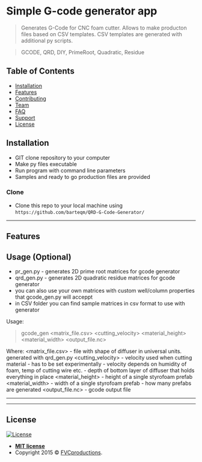 
# Simple G-code generator app

> Generates G-Code for CNC foam cutter. Allows to make producton files based on CSV templates. CSV templates are generated with additional py scripts.

> GCODE, QRD, DIY, PrimeRoot, Quadratic, Residue




## Table of Contents


- [Installation](#installation)
- [Features](#features)
- [Contributing](#contributing)
- [Team](#team)
- [FAQ](#faq)
- [Support](#support)
- [License](#license)



## Installation

- GIT clone repository to your computer
- Make py files executable
- Run program with command line parameters
- Samples and ready to go production files are provided

### Clone

- Clone this repo to your local machine using `https://github.com/barteqm/QRD-G-Code-Generator/`

---

## Features

## Usage (Optional)
- pr_gen.py - generates 2D prime root matrices for gcode generator
- qrd_gen.py - generates 2D quadratic residue matrices for gcode generator
- you can also use your own matrices with custom well/column properties that gcode_gen.py will acceppt
- in CSV folder you can find sample matrices in csv format to use with generator

Usage:
> gcode_gen <matrix_file.csv> <cutting_velocity> <bottom offset> <material_height> <material_width> <divider> <output_file.nc>

Where:
 <matrix_file.csv>  - file with shape of diffuser in universal units. generated with qrd_gen.py
 <cutting_velocity>  - velocity used when cutting material - has to be set experimentally - velocity depends on humidity of foam, temp of cutting wire etc.
 <bottom offset> - depth of bottom layer of diffuser that holds everything in place
 <material_height> - height of a single styrofoam prefab
 <material_width>  - width of a single styrofoam prefab
 <divider> - how many prefabs are generated
 <output_file.nc> - gcode output file
	



---

---

## License

[![License](http://img.shields.io/:license-mit-blue.svg?style=flat-square)](http://badges.mit-license.org)

- **[MIT license](http://opensource.org/licenses/mit-license.php)**
- Copyright 2015 © <a href="http://fvcproductions.com" target="_blank">FVCproductions</a>.